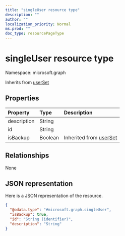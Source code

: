```yaml
---
title: "singleUser resource type"
description: ""
author: ""
localization_priority: Normal
ms.prod: ""
doc_type: resourcePageType
---
```


# singleUser resource type


Namespace: microsoft.graph




Inherits from [userSet](../resources/userset.md)

## Properties
|Property|Type|Description|
|:---|:---|:---|
|description|String||
|id|String||
|isBackup|Boolean| Inherited from [userSet](../resources/userset.md)|

## Relationships
None

## JSON representation
Here is a JSON representation of the resource.
<!-- {
  "blockType": "resource",
  "@odata.type": "microsoft.graph.singleUser"
}
-->
``` json
{
  "@odata.type": "#microsoft.graph.singleUser",
  "isBackup": true,
  "id": "String (identifier)",
  "description": "String"
}
```

